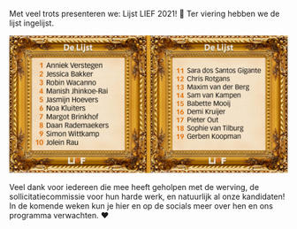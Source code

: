 Met veel trots presenteren we: Lijst LIEF 2021! 🎉 Ter viering hebben we de lijst ingelijst.

![De lijst](/assets/imgs/promo-lijst-2.png)

Veel dank voor iedereen die mee heeft geholpen met de werving, de sollicitatiecommissie voor hun harde werk, en natuurlijk al onze kandidaten! In de komende weken kun je hier en op de socials meer over hen en ons programma verwachten. ❤️
